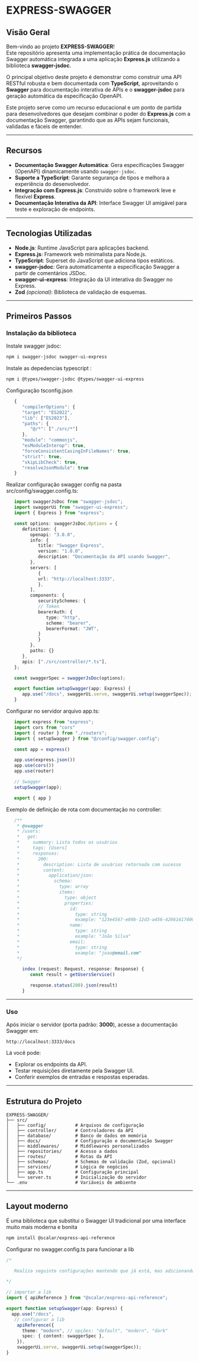 # EXPRESS-SWAGGER

## Visão Geral

Bem-vindo ao projeto **EXPRESS-SWAGGER**!  
Este repositório apresenta uma implementação prática de documentação Swagger automática integrada a uma aplicação **Express.js** utilizando a biblioteca **swagger-jsdoc**.  

O principal objetivo deste projeto é demonstrar como construir uma API RESTful robusta e bem documentada com **TypeScript**, aproveitando o **Swagger** para documentação interativa de APIs e o **swagger-jsdoc** para geração automática da especificação OpenAPI.

Este projeto serve como um recurso educacional e um ponto de partida para desenvolvedores que desejam combinar o poder do **Express.js** com a documentação Swagger, garantindo que as APIs sejam funcionais, validadas e fáceis de entender.

---

## Recursos

- **Documentação Swagger Automática**: Gera especificações Swagger (OpenAPI) dinamicamente usando `swagger-jsdoc`.
- **Suporte a TypeScript**: Garante segurança de tipos e melhora a experiência do desenvolvedor.
- **Integração com Express.js**: Construído sobre o framework leve e flexível **Express**.
- **Documentação Interativa da API**: Interface Swagger UI amigável para teste e exploração de endpoints.

---

## Tecnologias Utilizadas

- **Node.js**: Runtime JavaScript para aplicações backend.
- **Express.js**: Framework web minimalista para Node.js.
- **TypeScript**: Superset do JavaScript que adiciona tipos estáticos.
- **swagger-jsdoc**: Gera automaticamente a especificação Swagger a partir de comentários JSDoc.
- **swagger-ui-express**: Integração da UI interativa do Swagger no Express.
- **Zod** *(opcional)*: Biblioteca de validação de esquemas.

---

## Primeiros Passos

### Instalação da biblioteca

Instale swagger jsdoc:
```bash
npm i swagger-jsdoc swagger-ui-express
````

Instale as depedencias typescript :

```bash
npm i @types/swagger-jsdoc @types/swagger-ui-express
```

Configuração tsconfig.json

```ts
   {
      "compilerOptions": {
      "target": "ES2022",
      "lib": ["ES2023"],
      "paths": {
         "@/*": ["./src/*"]
      },
      "module": "commonjs",
      "esModuleInterop": true,
      "forceConsistentCasingInFileNames": true,
      "strict": true,
      "skipLibCheck": true,
      "resolveJsonModule": true
   }
```

Realizar configuração swagger config na pasta src/config/swagger.config.ts:

`````ts
   import swaggerJsDoc from "swagger-jsdoc";
   import swaggerUi from "swagger-ui-express";
   import { Express } from "express";

   const options: swaggerJsDoc.Options = {
      definition: {
         openapi: "3.0.0",
         info: {
            title: "Swagger Express",
            version: "1.0.0",
            description: "Documentação da API usando Swagger",
         },
         servers: [
            {
            url: "http://localhost:3333",
            },
         ],
         components: {
            securitySchemes: {
            // Token
            bearerAuth: {
               type: "http",
               scheme: "bearer",
               bearerFormat: "JWT",
            }
            }
         },
         paths: {}
      },
      apis: ["./src/controller/*.ts"], 
   };

   const swaggerSpec = swaggerJsDoc(options);

   export function setupSwagger(app: Express) {
      app.use("/docs", swaggerUi.serve, swaggerUi.setup(swaggerSpec));
   }

`````

Configurar no servidor arquivo app.ts:

```ts
   import express from "express";
   import cors from "cors"
   import { router } from "./routers";
   import { setupSwagger } from "@/config/swagger.config";

   const app = express()

   app.use(express.json())
   app.use(cors())
   app.use(router)

   // Swagger
   setupSwagger(app);

   export { app }
```

Exemplo de definição de rota com documentação no controller:

```ts
   /**
    * @swagger
    * /users:
    *   get:
    *     summary: Lista todos os usuários
    *     tags: [Users]
    *     responses:
    *       200:
    *         description: Lista de usuários retornada com sucesso
    *         content:
    *           application/json:
    *             schema:
    *               type: array
    *               items:
    *                 type: object
    *                 properties:
    *                   id:
    *                     type: string
    *                     example: "123e4567-e89b-12d3-a456-426614174000"
    *                   name:
    *                     type: string
    *                     example: "João Silva"
    *                   email:
    *                     type: string
    *                     example: "joao@email.com"
    */

      index (request: Request, response: Response) {
         const result = getUsersService()

         response.status(200).json(result)
      }

```

---

### Uso

Após iniciar o servidor (porta padrão: **3000**), acesse a documentação Swagger em:

```
http://localhost:3333/docs
```

Lá você pode:

* Explorar os endpoints da API.
* Testar requisições diretamente pela Swagger UI.
* Conferir exemplos de entradas e respostas esperadas.

---

## Estrutura do Projeto

```
EXPRESS-SWAGGER/
├── src/
│   ├── config/           # Arquivos de configuração
│   ├── controller/       # Controladores da API
│   ├── database/         # Banco de dados em memória
│   ├── docs/             # Configuração e documentação Swagger
│   ├── middlewares/      # Middlewares personalizados
│   ├── repositories/     # Acesso a dados
│   ├── routes/           # Rotas da API
│   ├── schemas/          # Schemas de validação (Zod, opcional)
│   ├── services/         # Lógica de negócios
│   ├── app.ts            # Configuração principal
│   └── server.ts         # Inicialização do servidor
└── .env                  # Variáveis de ambiente
```

---

## Layout moderno 

É uma biblioteca que substitui o Swagger UI tradicional por uma interface muito mais moderna e bonita

````bash
npm install @scalar/express-api-reference
````

Configurar no swagger.config.ts para funcionar a lib

````ts
/*

   Realiza seguinte configurações mantendo que já está, mas adicionando conforme a baixo, para a lib funcionar corretamente.

*/

// importar a lib
import { apiReference } from "@scalar/express-api-reference";

export function setupSwagger(app: Express) {
  app.use("/docs", 
   // configurar a lib
    apiReference({
      theme: "modern", // opções: "default", "modern", "dark"
      spec: { content: swaggerSpec },
    }),
    swaggerUi.serve, swaggerUi.setup(swaggerSpec));
}

````
